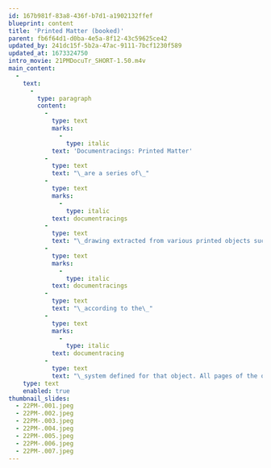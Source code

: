 ```yaml
---
id: 167b981f-83a8-436f-b7d1-a1902132ffef
blueprint: content
title: 'Printed Matter (booked)'
parent: fb6f64d1-d0ba-4e5a-8f12-43c59625ce42
updated_by: 241dc15f-5b2a-47ac-9111-7bcf1230f589
updated_at: 1673324750
intro_movie: 21PMDocuTr_SHORT-1.50.m4v
main_content:
  -
    text:
      -
        type: paragraph
        content:
          -
            type: text
            marks:
              -
                type: italic
            text: 'Documentracings: Printed Matter'
          -
            type: text
            text: "\_are a series of\_"
          -
            type: text
            marks:
              -
                type: italic
            text: documentracings
          -
            type: text
            text: "\_drawing extracted from various printed objects such as magazines, bulletins, and catalogues. Each object was spontaneously approached and recorded via\_"
          -
            type: text
            marks:
              -
                type: italic
            text: documentracings
          -
            type: text
            text: "\_according to the\_"
          -
            type: text
            marks:
              -
                type: italic
            text: documentracing
          -
            type: text
            text: "\_system defined for that object. All pages of the object’s printed pages were simply “read” from front to back, including the cover. In this sequence of time single “units” were extracted from each page via a predetermined system. That so-called “unit” was determined at the very point of engagement with a page. The “unit” could be a single image outline, a group of marks (e.g. all comas within a body of text), a group of words, or any other group of relational parts. Each unit in the composition of the drawing was always in the relative position of the original printed page it was traced from."
    type: text
    enabled: true
thumbnail_slides:
  - 22PM-.001.jpeg
  - 22PM-.002.jpeg
  - 22PM-.003.jpeg
  - 22PM-.004.jpeg
  - 22PM-.005.jpeg
  - 22PM-.006.jpeg
  - 22PM-.007.jpeg
---
```

